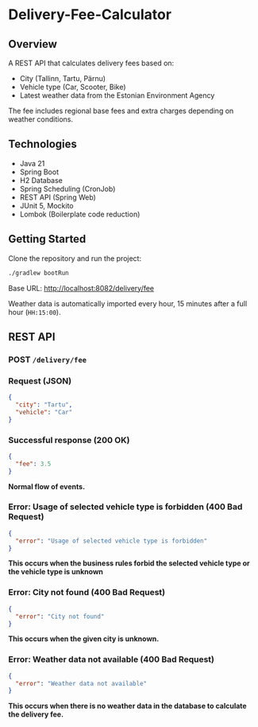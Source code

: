 # Delivery-Fee-Calculator

## Overview

A REST API that calculates delivery fees based on:
- City (Tallinn, Tartu, Pärnu)
- Vehicle type (Car, Scooter, Bike)
- Latest weather data from the Estonian Environment Agency

The fee includes regional base fees and extra charges depending on weather conditions.

## Technologies

- Java 21
- Spring Boot
- H2 Database
- Spring Scheduling (CronJob)
- REST API (Spring Web)
- JUnit 5, Mockito
- Lombok (Boilerplate code reduction)

## Getting Started

Clone the repository and run the project:
```bash
./gradlew bootRun
```

Base URL: [http://localhost:8082/delivery/fee](http://localhost:8082/delivery/fee)

Weather data is automatically imported every hour, 15 minutes after a full hour (`HH:15:00`).

## REST API

### **POST** `/delivery/fee`

### Request (JSON)
```json
{
  "city": "Tartu",
  "vehicle": "Car"
}
```

### Successful response (200 OK)
```json
{
  "fee": 3.5
}
```
**Normal flow of events.**

### Error: Usage of selected vehicle type is forbidden (400 Bad Request)
```json
{
  "error": "Usage of selected vehicle type is forbidden"
}
```
**This occurs when the business rules forbid the selected vehicle type or the vehicle type is unknown**

### Error: City not found (400 Bad Request)
```json
{
  "error": "City not found"
}
```
**This occurs when the given city is unknown.**

### Error: Weather data not available (400 Bad Request)
```json
{
  "error": "Weather data not available"
}
```
**This occurs when there is no weather data in the database to calculate the delivery fee.**

